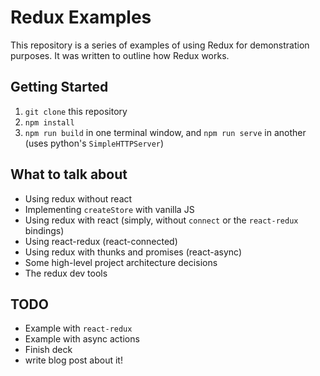 # Redux Examples

This repository is a series of examples of using Redux for demonstration purposes. It was written to outline how Redux works.

## Getting Started

1. `git clone` this repository
2. `npm install`
3. `npm run build` in one terminal window, and `npm run serve` in another (uses python's `SimpleHTTPServer`)

## What to talk about

* Using redux without react
* Implementing `createStore` with vanilla JS
* Using redux with react (simply, without `connect` or the `react-redux` bindings)
* Using react-redux (react-connected)
* Using redux with thunks and promises (react-async)
* Some high-level project architecture decisions
* The redux dev tools

## TODO

* Example with `react-redux`
* Example with async actions
* Finish deck
* write blog post about it!
